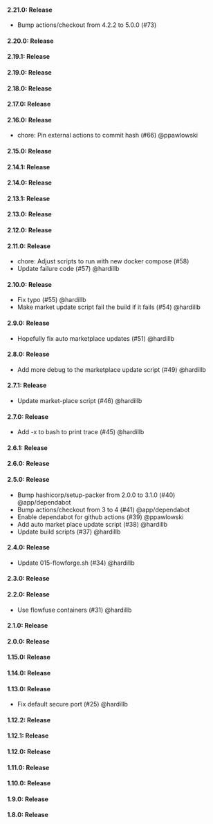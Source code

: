 #### 2.21.0: Release

 - Bump actions/checkout from 4.2.2 to 5.0.0 (#73)

#### 2.20.0: Release


#### 2.19.1: Release


#### 2.19.0: Release


#### 2.18.0: Release


#### 2.17.0: Release


#### 2.16.0: Release

 - chore: Pin external actions to commit hash (#66) @ppawlowski

#### 2.15.0: Release


#### 2.14.1: Release


#### 2.14.0: Release


#### 2.13.1: Release


#### 2.13.0: Release


#### 2.12.0: Release


#### 2.11.0: Release

 - chore: Adjust scripts to run with new docker compose (#58)
 - Update failure code (#57) @hardillb

#### 2.10.0: Release

 - Fix typo (#55) @hardillb
 - Make market update script fail the build if it fails (#54) @hardillb

#### 2.9.0: Release

 - Hopefully fix auto marketplace updates (#51) @hardillb

#### 2.8.0: Release

 - Add more debug to the marketplace update script (#49) @hardillb

#### 2.7.1: Release
 
 - Update market-place script (#46) @hardillb
 
#### 2.7.0: Release

 - Add -x to bash to print trace (#45) @hardillb

#### 2.6.1: Release


#### 2.6.0: Release


#### 2.5.0: Release

 - Bump hashicorp/setup-packer from 2.0.0 to 3.1.0 (#40) @app/dependabot
 - Bump actions/checkout from 3 to 4 (#41) @app/dependabot
 - Enable dependabot for github actions (#39) @ppawlowski
 - Add auto market place update script (#38) @hardillb
 - Update build scripts (#37) @hardillb

#### 2.4.0: Release

 - Update 015-flowforge.sh (#34) @hardillb

#### 2.3.0: Release


#### 2.2.0: Release

 - Use flowfuse containers (#31) @hardillb

#### 2.1.0: Release


#### 2.0.0: Release


#### 1.15.0: Release


#### 1.14.0: Release


#### 1.13.0: Release

 - Fix default secure port (#25) @hardillb

#### 1.12.2: Release


#### 1.12.1: Release


#### 1.12.0: Release


#### 1.11.0: Release


#### 1.10.0: Release


#### 1.9.0: Release


#### 1.8.0: Release



